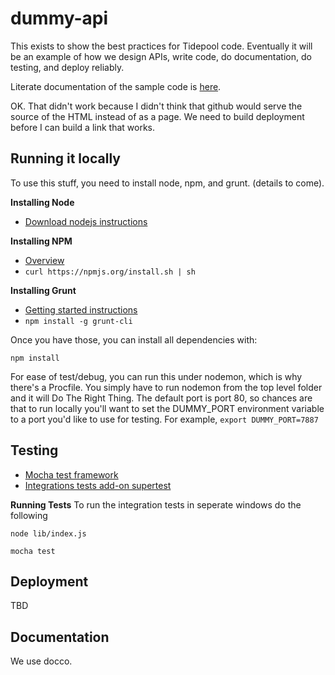 dummy-api
=========

This exists to show the best practices for Tidepool code. Eventually it will be an example of how we design APIs, write code, do documentation, do testing, and deploy reliably.

Literate documentation of the sample code is [here](docs/lib/index.html).

OK. That didn't work because I didn't think that github would serve the source of the HTML instead of as a page. We need to build deployment before I can build a link that works.

## Running it locally

To use this stuff, you need to install node, npm, and grunt. (details to come).

**Installing Node**

- [Download nodejs instructions](http://nodejs.org/download/)

**Installing NPM**

- [Overview](https://npmjs.org/)
- ```curl https://npmjs.org/install.sh | sh```

**Installing Grunt**

- [Getting started instructions](http://gruntjs.com/getting-started)
- ```npm install -g grunt-cli```

Once you have those, you can install all dependencies with:

```npm install```

For ease of test/debug, you can run this under nodemon, which is why there's a Procfile. You simply have to run nodemon from the top level folder and it will Do The Right Thing. The default port is 
port 80, so chances are that to run locally you'll want to set the DUMMY_PORT environment variable
to a port you'd like to use for testing. For example, ```export DUMMY_PORT=7887```

## Testing

- [Mocha test framework](http://visionmedia.github.io/mocha/)
- [Integrations tests add-on supertest](https://github.com/visionmedia/supertest)

**Running Tests**
To run the integration tests in seperate windows do the following

```node lib/index.js```

```mocha test```

## Deployment

TBD

## Documentation

We use docco.

